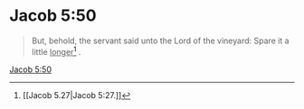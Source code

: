 # Jacob 5:50

> But, behold, the servant said unto the Lord of the vineyard: Spare it a little <u>longer</u>[^a] .

[Jacob 5:50](https://www.churchofjesuschrist.org/study/scriptures/bofm/jacob/5?lang=eng&id=p50#p50)


[^a]: [[Jacob 5.27|Jacob 5:27.]]
